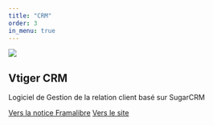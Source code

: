 ```yaml
---
title: "CRM"
order: 3
in_menu: true
---
```

<article class="framalibre-notice">
    <div>
      <img src="https://framalibre.org/images/logo/Vtiger%20CRM.jpg">
    </div>
    <div>
      <h2>Vtiger CRM</h2>
      <p>Logiciel de Gestion de la relation client basé sur SugarCRM</p>
      <div>
        <a href="https://framalibre.org/notices/vtiger-crm.html">Vers la notice Framalibre</a>
        <a href="https://www.crm-expert.fr">Vers le site</a>
      </div>
    </div>
  </article> 